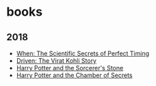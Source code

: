 # books

## 2018

- [When: The Scientific Secrets of Perfect Timing](https://www.goodreads.com/book/show/35412097-when)
- [Driven: The Virat Kohli Story](https://www.amazon.in/Driven-Virat-Kohli-Vijay-Lokapally/dp/9385936263)
- [Harry Potter and the Sorcerer's Stone](https://www.google.lk/search?ei=paX6W_6GOpbEvwSR2pSQBg&q=harry+potter+sorcerer%27s+stone+book+good+reads&oq=harry+potter+sorcerer%27s+stone+book+good+reads&gs_l=psy-ab.3..0i8i13i30.6719.8206..8392...0.0..0.201.1854.0j10j1......0....1..gws-wiz.......0j35i39j0i22i30j33i22i29i30j33i21j33i160.S6OObWfcnso)
- [Harry Potter and the Chamber of Secrets](https://www.goodreads.com/book/show/15881.Harry_Potter_and_the_Chamber_of_Secrets)